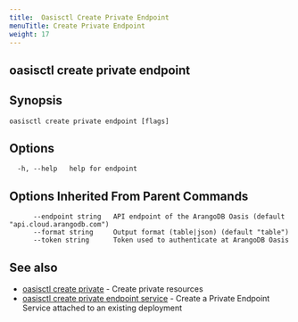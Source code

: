```yaml
---
title:  Oasisctl Create Private Endpoint
menuTitle: Create Private Endpoint
weight: 17
---
```

## oasisctl create private endpoint



## Synopsis


```
oasisctl create private endpoint [flags]
```

## Options
```
  -h, --help   help for endpoint
```

## Options Inherited From Parent Commands
```
      --endpoint string   API endpoint of the ArangoDB Oasis (default "api.cloud.arangodb.com")
      --format string     Output format (table|json) (default "table")
      --token string      Token used to authenticate at ArangoDB Oasis
```

## See also
* [oasisctl create private](create-private.md)	 - Create private resources
* [oasisctl create private endpoint service](create-private-endpoint-service.md)	 - Create a Private Endpoint Service attached to an existing deployment

